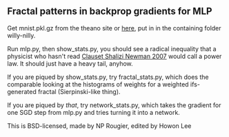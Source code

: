 Fractal patterns in backprop gradients for MLP
---

Get mnist.pkl.gz from the theano site or [here](https://github.com/mnielsen/neural-networks-and-deep-learning/blob/master/data/mnist.pkl.gz), put in in the containing folder willy-nilly.

Run mlp.py, then show_stats.py, you should see a radical inequality that a physicist who hasn't read [Clauset Shalizi Newman 2007](http://arxiv.org/abs/0706.1062) would call a power law. It should just have a heavy tail, anyhow.

If you are piqued by show_stats.py, try fractal_stats.py, which does the comparable looking at the histograms of weights for a weighted ifs-generated fractal (Sierpinski-like thing).

If you are piqued by _that_, try network_stats.py, which takes the gradient for one SGD step from mlp.py and tries turning it into a network.

This is BSD-licensed, made by NP Rougier, edited by Howon Lee
